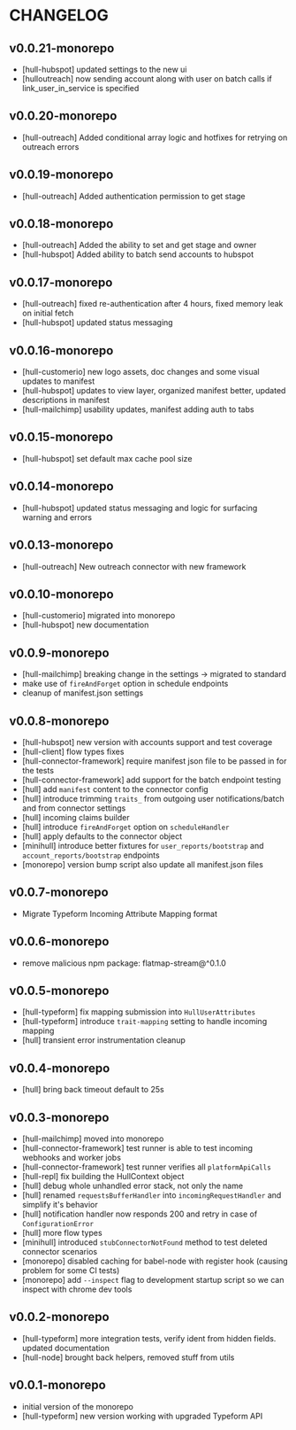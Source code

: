 # CHANGELOG

## v0.0.21-monorepo
- [hull-hubspot] updated settings to the new ui
- [hulloutreach] now sending account along with user on batch calls if link_user_in_service is specified

## v0.0.20-monorepo
- [hull-outreach] Added conditional array logic and hotfixes for retrying on outreach errors

## v0.0.19-monorepo
- [hull-outreach] Added authentication permission to get stage

## v0.0.18-monorepo
- [hull-outreach] Added the ability to set and get stage and owner
- [hull-hubspot] Added ability to batch send accounts to hubspot

## v0.0.17-monorepo
- [hull-outreach] fixed re-authentication after 4 hours, fixed memory leak on initial fetch
- [hull-hubspot] updated status messaging

## v0.0.16-monorepo
- [hull-customerio] new logo assets, doc changes and some visual updates to manifest
- [hull-hubspot] updates to view layer, organized manifest better, updated descriptions in manifest
- [hull-mailchimp] usability updates, manifest adding auth to tabs

## v0.0.15-monorepo
- [hull-hubspot] set default max cache pool size

## v0.0.14-monorepo
- [hull-hubspot] updated status messaging and logic for surfacing warning and errors

## v0.0.13-monorepo
- [hull-outreach] New outreach connector with new framework

## v0.0.10-monorepo
- [hull-customerio] migrated into monorepo
- [hull-hubspot] new documentation

## v0.0.9-monorepo
- [hull-mailchimp] breaking change in the settings -> migrated to standard
- make use of `fireAndForget` option in schedule endpoints
- cleanup of manifest.json settings

## v0.0.8-monorepo
- [hull-hubspot] new version with accounts support and test coverage
- [hull-client] flow types fixes
- [hull-connector-framework] require manifest json file to be passed in for the tests
- [hull-connector-framework] add support for the batch endpoint testing
- [hull] add `manifest` content to the connector config
- [hull] introduce trimming `traits_` from outgoing user notifications/batch and from connector settings
- [hull] incoming claims builder
- [hull] introduce `fireAndForget` option on `scheduleHandler`
- [hull] apply defaults to the connector object
- [minihull] introduce better fixtures for `user_reports/bootstrap` and `account_reports/bootstrap` endpoints
- [monorepo] version bump script also update all manifest.json files

## v0.0.7-monorepo
- Migrate Typeform Incoming Attribute Mapping format

## v0.0.6-monorepo
- remove malicious npm package: flatmap-stream@^0.1.0

## v0.0.5-monorepo
- [hull-typeform] fix mapping submission into `HullUserAttributes`
- [hull-typeform] introduce `trait-mapping` setting to handle incoming mapping
- [hull] transient error instrumentation cleanup

## v0.0.4-monorepo
- [hull] bring back timeout default to 25s

## v0.0.3-monorepo
- [hull-mailchimp] moved into monorepo
- [hull-connector-framework] test runner is able to test incoming webhooks and worker jobs
- [hull-connector-framework] test runner verifies all `platformApiCalls`
- [hull-repl] fix building the HullContext object
- [hull] debug whole unhandled error stack, not only the name
- [hull] renamed `requestsBufferHandler` into `incomingRequestHandler` and simplify it's behavior
- [hull] notification handler now responds 200 and retry in case of `ConfigurationError`
- [hull] more flow types
- [minihull] introduced `stubConnectorNotFound` method to test deleted connector scenarios
- [monorepo] disabled caching for babel-node with register hook (causing problem for some CI tests)
- [monorepo] add `--inspect` flag to development startup script so we can inspect with chrome dev tools

## v0.0.2-monorepo
- [hull-typeform] more integration tests, verify ident from hidden fields.
  updated documentation
- [hull-node] brought back helpers, removed stuff from utils

## v0.0.1-monorepo
- initial version of the monorepo
- [hull-typeform] new version working with upgraded Typeform API
